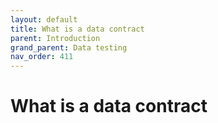 ```yaml
---
layout: default
title: What is a data contract
parent: Introduction
grand_parent: Data testing
nav_order: 411
---
```

# What is a data contract